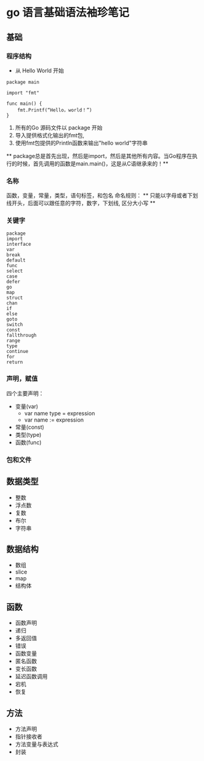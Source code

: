 # go 语言基础语法袖珍笔记

## 基础

### 程序结构

* 从 Hello World 开始

```
package main

import "fmt"

func main() {
	fmt.Printf(“Hello，world！”)
}
```

1. 所有的Go 源码文件以 package <something> 开始
2. 导入提供格式化输出的fmt包,
3. 使用fmt包提供的Println函数来输出"hello world"字符串

** package总是首先出现，然后是import，然后是其他所有内容。当Go程序在执行的时候，首先调用的函数是main.main()，这是从C语继承来的！**

### 名称

函数，变量，常量，类型，语句标签，和包名 命名规则：
** 只能以字母或者下划线开头，后面可以跟任意的字符，数字，下划线, 区分大小写 **

### 关键字

```
package
import
interface
var
break
default
func
select
case
defer
go
map
struct
chan
if
else
goto
switch
const
fallthrough
range
type
continue
for
return
```

### 声明，赋值

四个主要声明：
* 变量(var)
  * var name type = expression
  * var name := expression
* 常量(const)
* 类型(type)
* 函数(func)

### 包和文件

## 数据类型

* 整数
* 浮点数
* 复数
* 布尔
* 字符串

## 数据结构

* 数组
* slice
* map
* 结构体

## 函数

* 函数声明
* 递归
* 多返回值
* 错误
* 函数变量
* 匿名函数
* 变长函数
* 延迟函数调用
* 宕机
* 恢复

## 方法

* 方法声明
* 指针接收者
* 方法变量与表达式
* 封装

